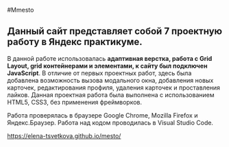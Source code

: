 #Mmesto

## Данный сайт представляет собой 7 проектную работу в Яндекс практикуме.
В данной работе использовалась **адаптивная верстка, работа с Grid Layout, grid контейнерами и элементами, к сайту был подключен JavaScript**.
В отличие от первых проектных работ, здесь была добавлена возможность вызова модального окна, добавления новых карточек, редактирования профиля, удаления карточек и проставления лайков.
Данная проектная работа была выполнена с использованием HTML5, CSS3, без применения фреймворков.

Работа проверялась в браузере Google Chrome, Mozilla Firefox и Яндекс.Браузер. Работа над кодом проводилась в Visual Studio Code.

https://elena-tsvetkova.github.io/mesto/

